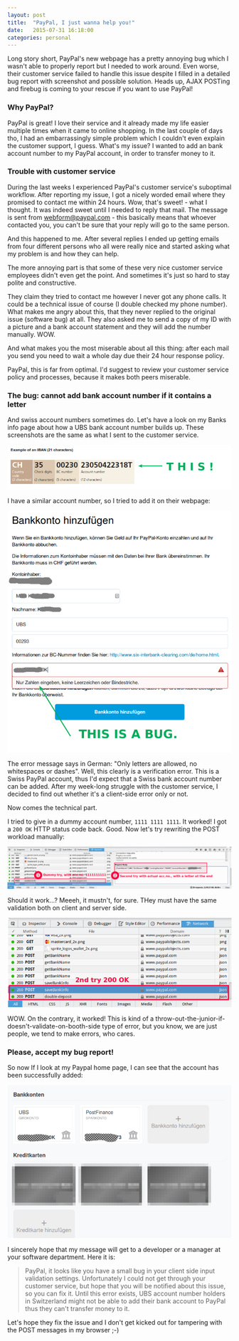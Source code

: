 ```yaml
---
layout: post
title:  "PayPal, I just wanna help you!"
date:   2015-07-31 16:18:00
categories: personal
---
```


Long story short, PayPal's new webpage has a pretty annoying bug which I wasn't
able to properly report but I needed to work around. Even worse, their customer
service failed to handle this issue despite I filled in a detailed bug report
with screenshot and possible solution. Heads up, AJAX POSTing and
firebug is coming to your rescue if you want to use PayPal!

### Why PayPal?

PayPal is great! I love their service and it already made my life easier
multiple times when it came to online shopping. In the last couple of days tho,
I had an embarrassingly simple problem which I couldn't even explain the
customer support, I guess. What's my issue? I wanted to add an bank account
number to my PayPal account, in order to transfer money to it.

### Trouble with customer service

During the last weeks I experienced PayPal's customer service's suboptimal
workflow. After reporting my issue, I got a nicely worded email where they
promised to contact me within 24 hours. Wow, that's sweet! - what I thought. It
was indeed sweet until I needed to reply that mail. The message is sent from
webform@paypal.com - this basically means that whoever contacted you, you can't
be sure that your reply will go to the same person. 

And this happened to me. After several replies I ended up getting emails from
four different persons who all were really nice and started asking what my
problem is and how they can help.

The more annoying part is that some of these very nice customer service
employees didn't even get the point. And sometimes it's just so hard to stay
polite and constructive.

They claim they tried to contact me however I never got any phone calls. It
could be a technical issue of course (I double checked my phone number). What
makes me angry about this, that they never replied to the original issue
(software bug) at all. They also asked me to send a copy of my ID with a picture
and a bank account statement and they will add the number manually. WOW.

And what makes you the most miserable about all this thing: after each mail you
send you need to wait a whole day due their 24 hour response policy.

PayPal, this is far from optimal. I'd suggest to review your customer service
policy and processes, because it makes both peers miserable.

### The bug: cannot add bank account number if it contains a letter

And swiss account numbers sometimes do. Let's have a look on my Banks info page
about how a UBS bank account number builds up. These screenshots are the same as
what I sent to the customer service.

![UBS account number](/img/2015-07-31/01.png)

I have a similar account number, so I tried to add it on their webpage:

![PayPal bank account wizard](/img/2015-07-31/02.png)

The error message says in German: "Only letters are allowed, no whitespaces or
dashes". Well, this clearly is a verification error. This is a Swiss PayPal
account, thus I'd expect that a Swiss bank account number can be added. After my
week-long struggle with the customer service, I decided to find out whether it's
a client-side error only or not.

Now comes the technical part.

I tried to give in a dummy account number, `1111 1111 1111`. It worked! I got a
`200 OK` HTTP status code back. Good. Now let's try rewriting the POST workload
manually:

![Firebug showing the POST message](/img/2015-07-31/03.png)

Should it work...? Meeeh, it mustn't, for sure. THey must have the same
validation both on client and server side.

![Workaround was successful](/img/2015-07-31/04.png)

WOW. On the contrary, it worked! This is kind of a
throw-out-the-junior-if-doesn't-validate-on-booth-side type of error, but you
know, we are just people, we tend to make errors, who cares.

### Please, accept my bug report!

So now If I look at my Paypal home page, I can see that the account has been
successfully added:

![Paypal home page](/img/2015-07-31/05.png)

I sincerely hope that my message will get to a developer or a manager at your
software department. Here it is:

> PayPal, it looks like you have a small bug in your client side input validation
> settings. Unfortunately I could not get through your customer service, but
> hope that you will be notified about this issue, so you can fix it. Until this
> error exists, UBS account number holders in Switzerland might not be able to
> add their bank account to PayPal thus they can't transfer money to it. 

Let's hope they fix the issue and I don't get kicked out for tampering with the
POST messages in my browser ;-)

